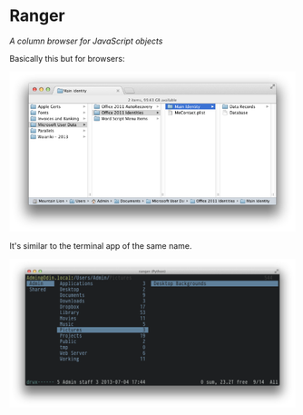 Ranger
======

_A column browser for JavaScript objects_

Basically this but for browsers:

![](./assets/finder.png)

It's similar to the terminal app of the same name.

![](./assets/ranger.png)
